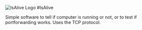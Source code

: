 ![IsAlive Logo](/IsAlive.png)
#IsAlive

Simple software to tell if computer is running or not, or to test if portforwarding works. Uses the TCP protocol.
